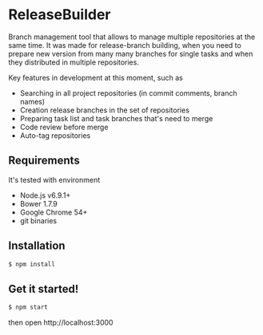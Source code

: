 # ReleaseBuilder

Branch management tool that allows to manage multiple repositories at the same time. It was made for release-branch building, when you need to prepare new version from many many branches for single tasks and when they distributed in multiple repositories.
 
 Key features in development at this moment, such as
 
 * Searching in all project repositories (in commit comments, branch names)
 * Creation release branches in the set of repositories
 * Preparing task list and task branches that's need to merge
 * Code review before merge
 * Auto-tag repositories


## Requirements

It's tested with environment

* Node.js v6.9.1+
* Bower 1.7.9
* Google Chrome 54+
* git binaries

## Installation

```sh
$ npm install
```

## Get it started!

```sh
$ npm start
```

then open http://localhost:3000